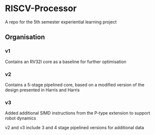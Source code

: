 # RISCV-Processor
A repo for the 5th semester experiential learning project

## Organisation
### v1
Contains an RV32I core as a baseline for further optimisation
### v2
Contains a 5-stage pipelined core, based on a modified version of the design presented in Harris and Harris
### v3
Added additional SIMD instructions from the P-type extension to support robot dynamics

v2 and v3 include 3 and 4 stage pipelined versions for additional data
